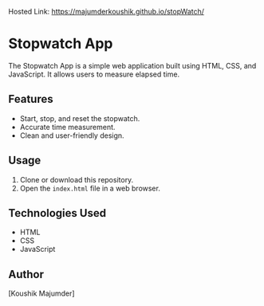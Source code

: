 
Hosted Link: https://majumderkoushik.github.io/stopWatch/
# Stopwatch App

The Stopwatch App is a simple web application built using HTML, CSS, and JavaScript. It allows users to measure elapsed time.

## Features

- Start, stop, and reset the stopwatch.
- Accurate time measurement.
- Clean and user-friendly design.

## Usage

1. Clone or download this repository.
2. Open the `index.html` file in a web browser.

## Technologies Used

- HTML
- CSS
- JavaScript

## Author

[Koushik Majumder]




